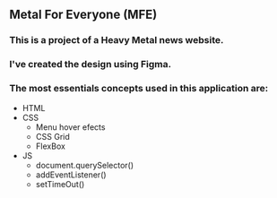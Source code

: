 ## Metal For Everyone (MFE)

### This is a project of a Heavy Metal news website.

### I've created the design using Figma.

### The most essentials concepts used in this application are:

- HTML
- CSS
  - Menu hover efects
  - CSS Grid
  - FlexBox
- JS
  - document.querySelector()
  - addEventListener()
  - setTimeOut()

